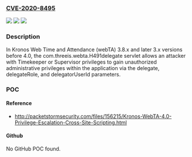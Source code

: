 ### [CVE-2020-8495](https://cve.mitre.org/cgi-bin/cvename.cgi?name=CVE-2020-8495)
![](https://img.shields.io/static/v1?label=Product&message=n%2Fa&color=blue)
![](https://img.shields.io/static/v1?label=Version&message=n%2Fa&color=blue)
![](https://img.shields.io/static/v1?label=Vulnerability&message=n%2Fa&color=brighgreen)

### Description

In Kronos Web Time and Attendance (webTA) 3.8.x and later 3.x versions before 4.0, the com.threeis.webta.H491delegate servlet allows an attacker with Timekeeper or Supervisor privileges to gain unauthorized administrative privileges within the application via the delegate, delegateRole, and delegatorUserId parameters.

### POC

#### Reference
- http://packetstormsecurity.com/files/156215/Kronos-WebTA-4.0-Privilege-Escalation-Cross-Site-Scripting.html

#### Github
No GitHub POC found.

